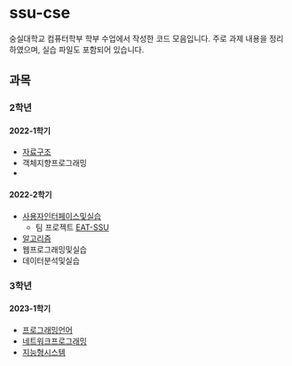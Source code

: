 # ssu-cse
숭실대학교 컴퓨터학부 학부 수업에서 작성한 코드 모음입니다. 주로 과제 내용을 정리하였으며, 실습 파일도 포함되어 있습니다.

## 과목

### 2학년
#### 2022-1학기
- [자료구조](https://github.com/HI-JIN2/DS_2022)
- 객체지향프로그래밍
- 
#### 2022-2학기
- [사용자인터페이스및실습](https://github.com/HI-JIN2/ssu-cse/tree/main/UI)
  - 팀 프로젝트 [EAT-SSU](https://github.com/EAT-SSU/EAT-SSU)
- [알고리즘](https://github.com/HI-JIN2/ssu-cse/tree/main/algorithm)
- 웹프로그래밍및실습
- 데이터분석및실습


### 3학년
#### 2023-1학기
- [프로그래밍언어](https://github.com/HI-JIN2/ssu-cse/tree/main/programming-language)
- [네트워크프로그래밍](https://github.com/HI-JIN2/ssu-cse/tree/main/network-programing)
- [지능형시스템](https://github.com/HI-JIN2/ssu-cse/tree/main/intelligent-system)
